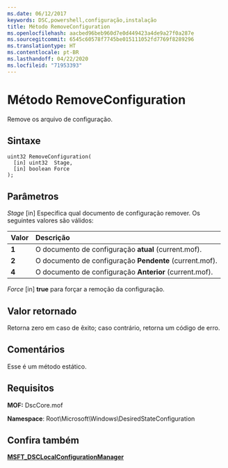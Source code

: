 ```yaml
---
ms.date: 06/12/2017
keywords: DSC,powershell,configuração,instalação
title: Método RemoveConfiguration
ms.openlocfilehash: aacbed96beb960d7e0d449423a4de9a27f0a287e
ms.sourcegitcommit: 6545c60578f7745be015111052fd7769f8289296
ms.translationtype: HT
ms.contentlocale: pt-BR
ms.lasthandoff: 04/22/2020
ms.locfileid: "71953393"
---
```

# <a name="removeconfiguration-method"></a>Método RemoveConfiguration

Remove os arquivo de configuração.

## <a name="syntax"></a>Sintaxe

```mof
uint32 RemoveConfiguration(
  [in] uint32  Stage,
  [in] boolean Force
);
```

## <a name="parameters"></a>Parâmetros

*Stage* \[in\] Especifica qual documento de configuração remover. Os seguintes valores são válidos:

|Valor |Descrição |
|:--- |:---|
|**1** | O documento de configuração **atual** (current.mof). |
|**2** | O documento de configuração **Pendente** (current.mof).  |
|**4** | O documento de configuração **Anterior** (current.mof). |

*Force* \[in\] **true** para forçar a remoção da configuração.

## <a name="return-value"></a>Valor retornado

Retorna zero em caso de êxito; caso contrário, retorna um código de erro.

## <a name="remarks"></a>Comentários

Esse é um método estático.

## <a name="requirements"></a>Requisitos

**MOF:** DscCore.mof

**Namespace**: Root\Microsoft\Windows\DesiredStateConfiguration

## <a name="see-also"></a>Confira também

[**MSFT_DSCLocalConfigurationManager**](msft-dsclocalconfigurationmanager.md)

